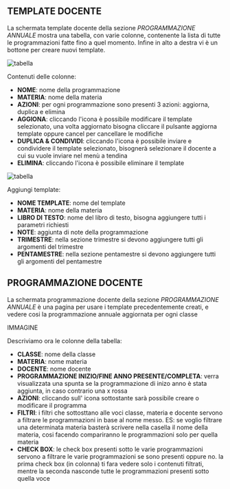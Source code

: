 <style>
    @import url(/css/doc-style.css);
</style>

## TEMPLATE DOCENTE

La schermata template docente della sezione *PROGRAMMAZIONE ANNUALE* mostra una tabella, con varie colonne, contenente la lista di tutte le programmazioni fatte fino a quel momento.
Infine in alto a destra vi è un bottone per creare nuovi template.

![tabella](/img/documentazione/programmazione-annuale/TP_Docente_01.png)


Contenuti delle colonne:

- **NOME**: nome della programmazione
- **MATERIA**: nome della materia
- **AZIONI**: per ogni programmazione sono presenti 3 azioni: aggiorna, duplica e elimina
 - **AGGIONA**: cliccando l'icona è possibile modificare il template selezionato, una volta aggiornato bisogna cliccare il pulsante aggiorna template oppure cancel per cancellare le modifiche
 - **DUPLICA & CONDIVIDI**:  cliccando l'icona è possibile inviare e condividere il template selezionato, bisognerà selezionare il docente a cui su vuole inviare nel menù a tendina
 - **ELIMINA**:  cliccando l'icona è possibile eliminare il template

![tabella](/img/documentazione/programmazione-annuale/TP_Docente_02.png)

Aggiungi template: 

- **NOME TEMPLATE**: nome del template
- **MATERIA**: nome della materia
- **LIBRO DI TESTO**: nome del libro di testo, bisogna aggiungere tutti i parametri richiesti
- **NOTE**: aggiunta di note della programmazione
- **TRIMESTRE**: nella sezione trimestre si devono aggiungere tutti gli argomenti del trimestre
- **PENTAMESTRE**: nella sezione pentamestre si devono aggiungere tutti gli argomenti del pentamestre


## PROGRAMMAZIONE DOCENTE
La schermata programmazione docente della sezione *PROGRAMMAZIONE ANNUALE* è una pagina per usare i template precedentemente creati, e vedere cosi la programmazione annuale aggiornata per ogni classe

IMMAGINE

Descriviamo ora le colonne della tabella:
- **CLASSE**: nome della classe
- **MATERIA**: nome materia
- **DOCENTE**: nome docente
- **PROGRAMMAZIONE INIZIO/FINE ANNO PRESENTE/COMPLETA**: verra visualizzata una spunta se la programmazione di inizo anno è stata aggiunta, in caso contrario una x rossa
- **AZIONI**: cliccando sull' icona sottostante sarà possibile creare o modificare il programma
- **FILTRI**: i filtri che sottosttano alle voci classe, materia e docente servono a filtrare le programmazioni in base al nome messo. ES: se voglio filtrare una determinata materia basterà scrivere nella casella il nome della materia, cosi facendo compariranno le programmazioni solo per quella materia 
- **CHECK BOX**: le check box presenti sotto le varie programmazioni servono a filtrare le varie programmazioni se sono presenti oppure no. la prima check box (in colonna) ti fara vedere solo i contenuti filtrati, mentre la seconda nasconde tutte le programmazioni presenti sotto quella voce

